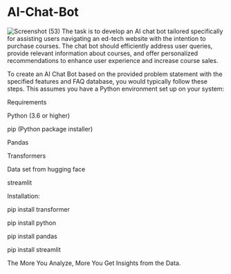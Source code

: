 # AI-Chat-Bot
![Screenshot (53)](https://github.com/culexculex/AI-Chat-Bot/assets/45868768/8bedc9d9-8c59-4bcb-b542-e7209a17d672)
The task is to develop an AI chat bot tailored specifically for assisting users navigating an ed-tech website with the intention to purchase courses. The chat bot should efficiently address user queries, provide relevant information about courses, and offer personalized recommendations to enhance user experience and increase course sales.

To create an AI Chat Bot based on the provided problem statement with the specified features and FAQ database, you would typically follow these steps. This assumes you have a Python environment set up on your system:

Requirements

Python (3.6 or higher)

pip (Python package installer)

Pandas

Transformers

Data set from hugging face

streamlit

Installation:

pip install transformer

pip install python

pip install pandas

pip install streamlit


The More You Analyze, More You Get Insights from the Data.



